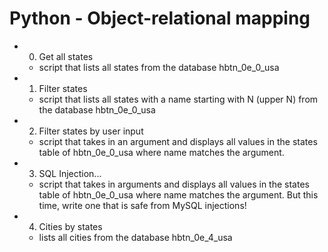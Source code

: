 # Python - Object-relational mapping

- 0. Get all states
    - script that lists all states from the database hbtn_0e_0_usa

- 1. Filter states
    - script that lists all states with a name starting with N (upper N) from the database hbtn_0e_0_usa

- 2. Filter states by user input
    - script that takes in an argument and displays all values in the states table of hbtn_0e_0_usa where name matches the argument.

- 3. SQL Injection...
    - script that takes in arguments and displays all values in the states table of hbtn_0e_0_usa where name matches the argument. But this time, write one that is safe from MySQL injections!

- 4. Cities by states
    - lists all cities from the database hbtn_0e_4_usa
